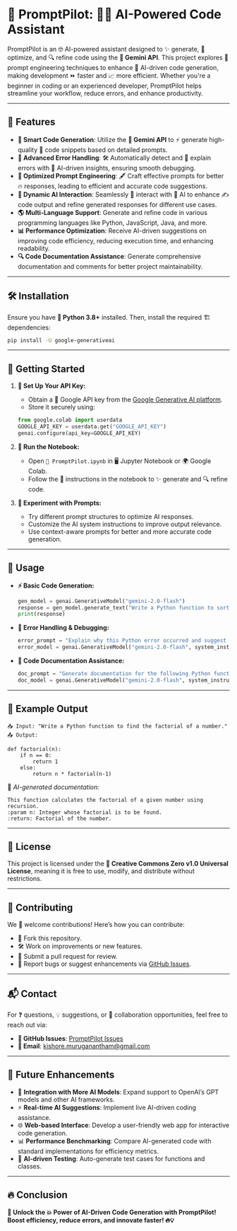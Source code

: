 # 🚀 PromptPilot: 🤖💡 AI-Powered Code Assistant

PromptPilot is an 🤓 AI-powered assistant designed to ✨ generate, 🔧 optimize, and 🔍 refine code using the **🌟 Gemini API**. This project explores 📜 prompt engineering techniques to enhance 🤖 AI-driven code generation, making development ⏩ faster and 📈 more efficient. Whether you're a beginner in coding or an experienced developer, PromptPilot helps streamline your workflow, reduce errors, and enhance productivity.

---

## 🌟 Features

- **🧠 Smart Code Generation**: Utilize the **🌟 Gemini API** to ⚡ generate high-quality 📝 code snippets based on detailed prompts.
- **🚨 Advanced Error Handling**: 🛠 Automatically detect and 📢 explain errors with 🤖 AI-driven insights, ensuring smooth debugging.
- **🎯 Optimized Prompt Engineering**: 🖋 Craft effective prompts for better 🔥 responses, leading to efficient and accurate code suggestions.
- **🔄 Dynamic AI Interaction**: Seamlessly 🔗 interact with 🤖 AI to enhance ✍️ code output and refine generated responses for different use cases.
- **🌎 Multi-Language Support**: Generate and refine code in various programming languages like Python, JavaScript, Java, and more.
- **📊 Performance Optimization**: Receive AI-driven suggestions on improving code efficiency, reducing execution time, and enhancing readability.
- **🔍 Code Documentation Assistance**: Generate comprehensive documentation and comments for better project maintainability.

---

## 🛠 Installation

Ensure you have **🐍 Python 3.8+** installed. Then, install the required 🏗 dependencies:

```bash
pip install -U google-generativeai
```

---

## 🚀 Getting Started

1. **🔑 Set Up Your API Key:**
   - Obtain a 🔐 Google API key from the [Google Generative AI platform](https://ai.google.dev/).
   - Store it securely using:

   ```python
   from google.colab import userdata
   GOOGLE_API_KEY = userdata.get("GOOGLE_API_KEY")
   genai.configure(api_key=GOOGLE_API_KEY)
   ```

2. **📂 Run the Notebook:**
   - Open `📜 PromptPilot.ipynb` in 🖥 Jupyter Notebook or 🌍 Google Colab.
   - Follow the 📖 instructions in the notebook to ✨ generate and 🔍 refine code.

3. **🚀 Experiment with Prompts:**
   - Try different prompt structures to optimize AI responses.
   - Customize the AI system instructions to improve output relevance.
   - Use context-aware prompts for better and more accurate code generation.

---

## 📌 Usage

- **⚡ Basic Code Generation:**
  ```python
  gen_model = genai.GenerativeModel("gemini-2.0-flash")
  response = gen_model.generate_text("Write a Python function to sort a list.")
  print(response)
  ```

- **🚨 Error Handling & Debugging:**
  ```python
  error_prompt = "Explain why this Python error occurred and suggest a fix."
  error_model = genai.GenerativeModel("gemini-2.0-flash", system_instruction=error_prompt)
  ```

- **📜 Code Documentation Assistance:**
  ```python
  doc_prompt = "Generate documentation for the following Python function."
  doc_model = genai.GenerativeModel("gemini-2.0-flash", system_instruction=doc_prompt)
  ```

---

## 📌 Example Output

```
📥 Input: "Write a Python function to find the factorial of a number."
📤 Output: 

def factorial(n):
    if n == 0:
        return 1
    else:
        return n * factorial(n-1)
```

📖 *AI-generated documentation:*
```
This function calculates the factorial of a given number using recursion.
:param n: Integer whose factorial is to be found.
:return: Factorial of the number.
```

---

## 📜 License

This project is licensed under the **📖 Creative Commons Zero v1.0 Universal License**, meaning it is free to use, modify, and distribute without restrictions.

---

## 🤝 Contributing

We 💖 welcome contributions! Here’s how you can contribute:
- 🔀 Fork this repository.
- 🛠 Work on improvements or new features.
- 🚀 Submit a pull request for review.
- 🐞 Report bugs or suggest enhancements via [GitHub Issues](https://github.com/KishoreMuruganantham/PromptPilot/issues).

---

## 📬 Contact

For ❓ questions, 💡 suggestions, or 🚀 collaboration opportunities, feel free to reach out via:
- **🐙 GitHub Issues**: [PromptPilot Issues](https://github.com/KishoreMuruganantham/PromptPilot/issues)
- **📧 Email**: kishore.muruganantham@gmail.com

---

## 🎯 Future Enhancements

- 🧠 **Integration with More AI Models**: Expand support to OpenAI’s GPT models and other AI frameworks.
- ⚡ **Real-time AI Suggestions**: Implement live AI-driven coding assistance.
- 🌐 **Web-based Interface**: Develop a user-friendly web app for interactive code generation.
- 📊 **Performance Benchmarking**: Compare AI-generated code with standard implementations for efficiency metrics.
- 🤖 **AI-driven Testing**: Auto-generate test cases for functions and classes.

---

## 🔥 Conclusion

**🚀 Unlock the 💥 Power of AI-Driven Code Generation with PromptPilot! Boost efficiency, reduce errors, and innovate faster! 🔥💡**

